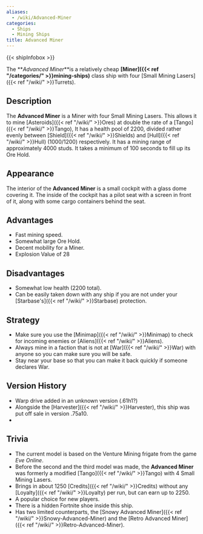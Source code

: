 ```yaml
---
aliases:
  - /wiki/Advanced-Miner
categories:
  - Ships
  - Mining Ships
title: Advanced Miner
---
```


{{< shipInfobox >}}

The **_Advanced Miner_**is a relatively cheap **[Miner]({{< ref "/categories/" >}}mining-ships)** class ship with four [Small Mining Lasers]({{< ref "/wiki/" >}}Turrets).

## Description

The **Advanced Miner** is a Miner with four Small Mining Lasers. This allows it to mine [Asteroids]({{< ref "/wiki/" >}}Ores) at double the rate of a [Tango]({{< ref "/wiki/" >}}Tango), It has a health pool of 2200, divided rather evenly between [Shield]({{< ref "/wiki/" >}}Shields) and [Hull]({{< ref "/wiki/" >}}Hull) (1000/1200) respectively. It has a mining range of approximately 4000 studs. It takes a minimum of 100 seconds to fill up its Ore Hold.

## Appearance

The interior of the **Advanced Miner** is a small cockpit with a glass dome covering it. The inside of the cockpit has a pilot seat with a screen in front of it, along with some cargo containers behind the seat.

## Advantages

- Fast mining speed.
- Somewhat large Ore Hold.
- Decent mobility for a Miner.
- Explosion Value of 28

## Disadvantages

- Somewhat low health (2200 total).
- Can be easily taken down with any ship if you are not under your [Starbase's]({{< ref "/wiki/" >}}Starbase) protection.

## Strategy

- Make sure you use the [Minimap]({{< ref "/wiki/" >}}Minimap) to check for incoming enemies or [Aliens]({{< ref "/wiki/" >}}Aliens).
- Always mine in a faction that is not at [War]({{< ref "/wiki/" >}}War) with anyone so you can make sure you will be safe.
- Stay near your base so that you can make it back quickly if someone declares War.

## Version History

- Warp drive added in an unknown version (.61h1?)
- Alongside the [Harvester]({{< ref "/wiki/" >}}Harvester), this ship was put off sale in version .75a10.
-

## Trivia

- The current model is based on the Venture Mining frigate from the game _Eve Online_.
- Before the second and the third model was made, the **Advanced Miner** was formerly a modified [Tango]({{< ref "/wiki/" >}}Tango) with 4 Small Mining Lasers.
- Brings in about 1250 [Credits]({{< ref "/wiki/" >}}Credits) without any [Loyalty]({{< ref "/wiki/" >}}Loyalty) per run, but can earn up to 2250.
- A popular choice for new players.
- There is a hidden Fortnite shoe inside this ship.
- Has two limited counterparts, the [Snowy Advanced Miner]({{< ref "/wiki/" >}}Snowy-Advanced-Miner) and the [Retro Advanced Miner]({{< ref "/wiki/" >}}Retro-Advanced-Miner).
